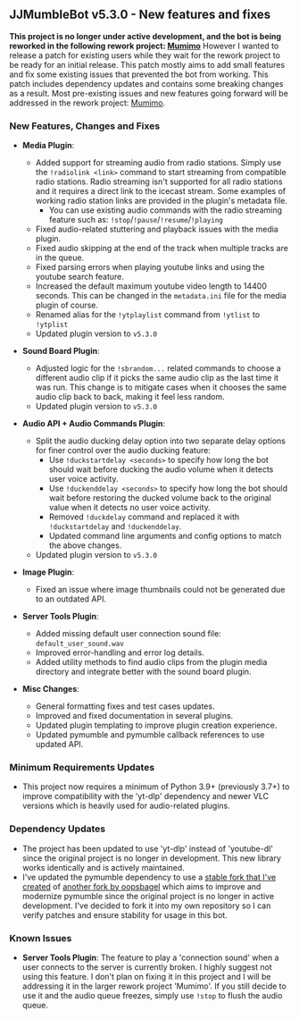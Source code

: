 ## JJMumbleBot v5.3.0 - New features and fixes

<b>This project is no longer under active development, and the bot is being reworked in the following rework project: [Mumimo](https://github.com/DuckBoss/Mumimo)</b>
However I wanted to release a patch for existing users while they wait for the rework project to be ready for an initial release. This patch mostly aims to add small features and fix some existing issues that prevented the bot from working. This patch includes dependency updates and contains some breaking changes as a result.
Most pre-existing issues and new features going forward will be addressed in the rework project: [Mumimo](https://github.com/DuckBoss/Mumimo).

### New Features, Changes and Fixes
- <b>Media Plugin</b>:
    - Added support for streaming audio from radio stations.
    Simply use the `!radiolink <link>` command to start streaming from compatible radio stations.
    Radio streaming isn't supported for all radio stations and it requires a direct link to the icecast stream.
    Some examples of working radio station links are provided in the plugin's metadata file.
        - You can use existing audio commands with the radio streaming feature such as: `!stop`/`!pause`/`!resume`/`!playing`
    - Fixed audio-related stuttering and playback issues with the media plugin.
    - Fixed audio skipping at the end of the track when multiple tracks are in the queue.
    - Fixed parsing errors when playing youtube links and using the youtube search feature.
    - Increased the default maximum youtube video length to 14400 seconds. This can be changed in the `metadata.ini` file for the media plugin of course.
    - Renamed alias for the `!ytplaylist` command from `!ytlist` to `!ytplist`
    - Updated plugin version to `v5.3.0`
- <b>Sound Board Plugin</b>:
    - Adjusted logic for the `!sbrandom...` related commands to choose a different audio clip if it picks the same audio clip as the last time it was run. This change is to mitigate cases when it chooses the same audio clip back to back, making it feel less random.
    - Updated plugin version to `v5.3.0`
- <b>Audio API + Audio Commands Plugin</b>:
    - Split the audio ducking delay option into two separate delay options for finer control
    over the audio ducking feature:
        - Use `!duckstartdelay <seconds>` to specify how long the bot should wait before ducking the audio volume when it detects user voice activity.
        - Use `!duckenddelay <seconds>` to specify how long the bot should wait before restoring the ducked volume back to the original value when it detects no user voice activity.
        - Removed `!duckdelay` command and replaced it with  `!duckstartdelay` and `!duckenddelay`.
        - Updated command line arguments and config options to match the above changes.
    - Updated plugin version to `v5.3.0`
- <b>Image Plugin</b>:
    - Fixed an issue where image thumbnails could not be generated due to an outdated API.
- <b>Server Tools Plugin</b>:
    - Added missing default user connection sound file: `default_user_sound.wav`
    - Improved error-handling and error log details.
    - Added utility methods to find audio clips from the plugin media directory and integrate better with the sound board plugin.
    
- <b>Misc Changes</b>:
    - General formatting fixes and test cases updates.
    - Improved and fixed documentation in several plugins.
    - Updated plugin templating to improve plugin creation experience.
    - Updated pymumble and pymumble callback references to use updated API.

### Minimum Requirements Updates
 - This project now requires a minimum of Python 3.9+ (previously 3.7+) to improve compatibility with the 'yt-dlp' dependency and newer VLC versions which is heavily used for audio-related plugins.

### Dependency Updates
 - The project has been updated to use 'yt-dlp' instead of 'youtube-dl' since the original project is no longer in development. This new library works identically and is actively maintained.
 - I've updated the pymumble dependency to use a [stable fork that I've created](https://github.com/DuckBoss/pymumble) of [another fork by oopsbagel](https://github.com/oopsbagel/pymumble) which aims to improve and modernize pymumble since the original project is no longer in active development. I've decided to fork it into my own repository so I can verify patches and ensure stability for usage in this bot.

### Known Issues
 - <b>Server Tools Plugin</b>: The feature to play a 'connection sound' when a user connects to the server is
 currently broken. I highly suggest not using this feature. I don't plan on
 fixing it in this project and I will be addressing it in the larger rework project 'Mumimo'.
 If you still decide to use it and the audio queue freezes, simply use `!stop` to flush the audio queue.
